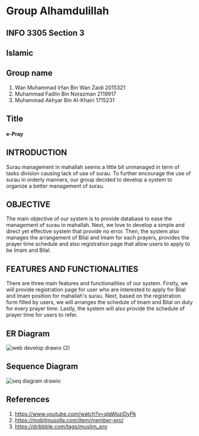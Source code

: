 # Group Alhamdulillah
## INFO 3305 Section 3
## Islamic
## Group name 
1. Wan Muhammad Irfan Bin Wan Zaidi 2015321 <br>
2. Muhammad Fadlin Bin Norazman 2119917 <br>
3. Muhammad Akhyar Bin Al-Khairi 1715231 <br>

## Title
#### e-Pray

## INTRODUCTION

Surau management in mahallah seems a little bit unmanaged in term of tasks division causing lack of use of surau. To further encourage the use of surau in orderly manners, our group decided to develop a system to organize a better management of surau.

## OBJECTIVE

The main objective of our system is to provide database to ease the management of surau in mahallah. Next, we love to develop a simple and direct yet effective system that provide no error. Then, the system also manages the arrangement of Bilal and Imam for each prayers, provides the prayer time schedule and also registration page that allow users to apply to be Imam and Bilal.

## FEATURES AND FUNCTIONALITIES

There are three main features and functionalities of our system. Firstly, we will provide registration page for user who are interested to apply for Bilal and Imam position for mahallah's surau. Next, based on the registration form filled by users, we will arranges the schedule of Imam and Bilal on duty for every prayer time. Lastly, the system will also provide the schedule of prayer time for users to refer.

## ER Diagram

![web develop drawio (2)](https://user-images.githubusercontent.com/121500795/209831129-a2e3b210-7425-4956-84a1-3222b7f78985.png)

## Sequence Diagram

![seq diagram drawio](https://user-images.githubusercontent.com/121500795/209828245-e42d7d5c-d8db-40d1-8d46-de89eb451fa1.png)

## References
1. https://www.youtube.com/watch?v=qIaWozjDyPk
2. https://mobilmusolla.com/item/member-pro/
3. https://dribbble.com/tags/muslim_pro
